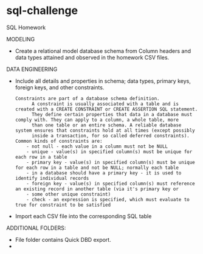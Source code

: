 # sql-challenge
SQL Homework

MODELING
  - Create a relational model database schema from Column headers and data types attained and observed in the homework CSV files.  

DATA ENGINEERING
  - Include all details and properties in schema; data types, primary keys, foreign keys, and other constraints.
        
        Constraints are part of a database schema definition.
              A constraint is usually associated with a table and is created with a CREATE CONSTRAINT or CREATE ASSERTION SQL statement.
              They define certain properties that data in a database must comply with. They can apply to a column, a whole table, more 
              than one table or an entire schema. A reliable database system ensures that constraints hold at all times (except possibly 
              inside a transaction, for so called deferred constraints).
        Common kinds of constraints are:
            - not null - each value in a column must not be NULL
            - unique - value(s) in specified column(s) must be unique for each row in a table
            - primary key - value(s) in specified column(s) must be unique for each row in a table and not be NULL; normally each table 
            - in a database should have a primary key - it is used to identify individual records
            - foreign key - value(s) in specified column(s) must reference an existing record in another table (via it's primary key or 
            - some other unique constraint)
            - check - an expression is specified, which must evaluate to true for constraint to be satisfied
  
  - Import each CSV file into the corresponding SQL table 

ADDITIONAL FOLDERS:
  - File folder contains Quick DBD export.
  -
  

